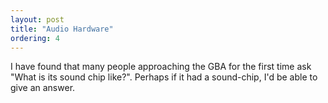 ```yaml
---
layout: post
title: "Audio Hardware"
ordering: 4
---
```


I have found that many people approaching the GBA for the first time ask "What is its sound chip like?". Perhaps if it had a sound-chip, I'd be able to give an answer.
